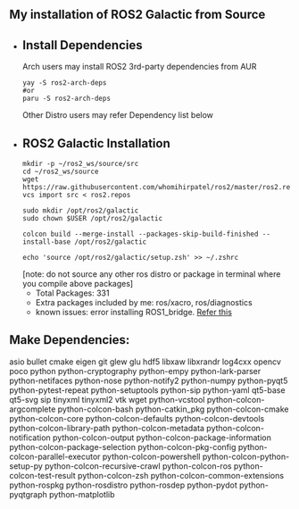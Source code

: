 ## My installation of ROS2 Galactic from Source

- ## Install Dependencies
    Arch users may install ROS2 3rd-party dependencies from AUR
    ```
    yay -S ros2-arch-deps   
    #or
    paru -S ros2-arch-deps 
    ```
    Other Distro users may refer Dependency list below
- ## ROS2 Galactic Installation
    ```
    mkdir -p ~/ros2_ws/source/src
    cd ~/ros2_ws/source
    wget https://raw.githubusercontent.com/whomihirpatel/ros2/master/ros2.repos
    vcs import src < ros2.repos

    sudo mkdir /opt/ros2/galactic
    sudo chown $USER /opt/ros2/galactic

    colcon build --merge-install --packages-skip-build-finished --install-base /opt/ros2/galactic

    echo 'source /opt/ros2/galactic/setup.zsh' >> ~/.zshrc

    ```
    [note: do not source any other ros distro or package in terminal where you compile above packages]
    - Total Packages: 331
    - Extra packages included by me: ros/xacro, ros/diagnostics
    - known issues: error installing ROS1_bridge. [Refer this](https://github.com/ros2/ros1_bridge/issues/313)
    

## Make Dependencies:

asio
bullet
cmake
eigen
git
glew
glu
hdf5
libxaw
libxrandr
log4cxx
opencv
poco
python
python-cryptography
python-empy
python-lark-parser
python-netifaces
python-nose
python-notify2
python-numpy
python-pyqt5
python-pytest-repeat
python-setuptools
python-sip
python-yaml
qt5-base
qt5-svg
sip
tinyxml
tinyxml2
vtk
wget
python-vcstool
python-colcon-argcomplete
python-colcon-bash
python-catkin_pkg
python-colcon-cmake
python-colcon-core
python-colcon-defaults
python-colcon-devtools
python-colcon-library-path
python-colcon-metadata
python-colcon-notification
python-colcon-output
python-colcon-package-information
python-colcon-package-selection
python-colcon-pkg-config
python-colcon-parallel-executor
python-colcon-powershell
python-colcon-python-setup-py
python-colcon-recursive-crawl
python-colcon-ros
python-colcon-test-result
python-colcon-zsh
python-colcon-common-extensions
python-rospkg
python-rosdistro
python-rosdep
python-pydot
python-pyqtgraph
python-matplotlib
